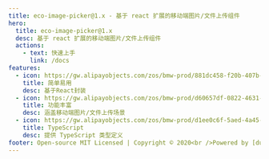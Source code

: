 ```yaml
---
title: eco-image-picker@1.x - 基于 react 扩展的移动端图片/文件上传组件
hero:
  title: eco-image-picker@1.x
  desc: 基于 react 扩展的移动端图片/文件上传组件
  actions:
    - text: 快速上手
      link: /docs
features:
  - icon: https://gw.alipayobjects.com/zos/bmw-prod/881dc458-f20b-407b-947a-95104b5ec82b/k79dm8ih_w144_h144.png
    title: 简单易用
    desc: 基于React封装
  - icon: https://gw.alipayobjects.com/zos/bmw-prod/d60657df-0822-4631-9d7c-e7a869c2f21c/k79dmz3q_w126_h126.png
    title: 功能丰富
    desc: 涵盖移动端图片/文件上传场景
  - icon: https://gw.alipayobjects.com/zos/bmw-prod/d1ee0c6f-5aed-4a45-a507-339a4bfe076c/k7bjsocq_w144_h144.png
    title: TypeScript
    desc: 提供 TypeScript 类型定义
footer: Open-source MIT Licensed | Copyright © 2020<br />Powered by [dumi](https://d.umijs.org)
---
```

